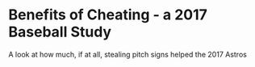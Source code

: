 # Benefits of Cheating - a 2017 Baseball Study
A look at how much, if at all, stealing pitch signs helped the 2017 Astros
